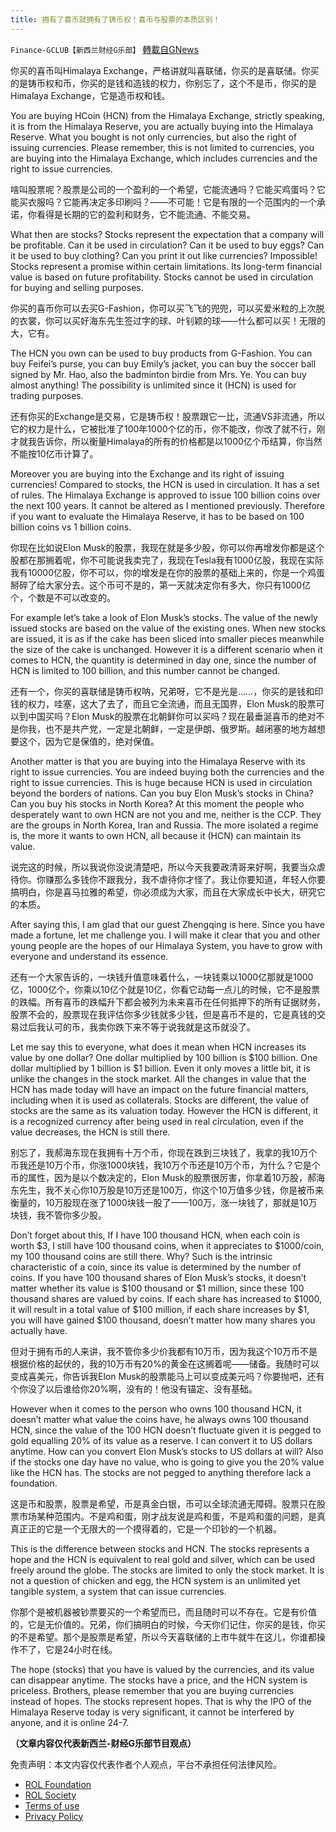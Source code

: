```yaml
---
title: 拥有了喜币就拥有了铸币权！喜币与股票的本质区别！
---
```

`Finance-GCLUB【新西兰财经G乐部】` [轉載自GNews](https://gnews.org/zh-hans/1642324/)

你买的喜币叫Himalaya Exchange，严格讲就叫喜联储，你买的是喜联储。你买的是铸币权和币，你买的是钱和造钱的权力，你别忘了，这个不是币，你买的是Himalaya Exchange，它是造币权和钱。

You are buying HCoin (HCN) from the Himalaya Exchange, strictly speaking, it is from the Himalaya Reserve, you are actually buying into the Himalaya Reserve. What you bought is not only currencies, but also the right of issuing currencies. Please remember, this is not limited to currencies, you are buying into the Himalaya Exchange, which includes currencies and the right to issue currencies.

啥叫股票呢？股票是公司的一个盈利的一个希望，它能流通吗？它能买鸡蛋吗？它能买衣服吗？它能再决定多印刷吗？——不可能！它是有限的一个范围内的一个承诺，你看得是长期的它的盈利和财务，它不能流通、不能交易。

What then are stocks? Stocks represent the expectation that a company will be profitable. Can it be used in circulation? Can it be used to buy eggs? Can it be used to buy clothing? Can you print it out like currencies? Impossible! Stocks represent a promise within certain limitations. Its long-term financial value is based on future profitability. Stocks cannot be used in circulation for buying and selling purposes.

你买的喜币你可以去买G-Fashion，你可以买飞飞的兜兜，可以买爱米粒的上次脱的衣裳，你可以买好海东先生签过字的球、叶钊颖的球——什么都可以买！无限的大，它有。

The HCN you own can be used to buy products from G-Fashion. You can buy Feifei’s purse, you can buy Emily’s jacket, you can buy the soccer ball signed by Mr. Hao, also the badminton birdie from Mrs. Ye. You can buy almost anything! The possibility is unlimited since it (HCN) is used for trading purposes.

还有你买的Exchange是交易，它是铸币权！股票跟它一比，流通VS非流通，所以它的权力是什么，它被批准了100年1000个亿的币，你不能改，你改了就不行，刚才就我告诉你，所以衡量Himalaya的所有的价格都是以1000亿个币结算，你当然不能按10亿币计算了。

Moreover you are buying into the Exchange and its right of issuing currencies! Compared to stocks, the HCN is used in circulation. It has a set of rules. The Himalaya Exchange is approved to issue 100 billion coins over the next 100 years. It cannot be altered as I mentioned previously. Therefore if you want to evaluate the Himalaya Reserve, it has to be based on 100 billion coins vs 1 billion coins.

你现在比如说Elon Musk的股票，我现在就是多少股，你可以你再增发你都是这个股都在那搁着呢，你不可能说我卖完了，我现在Tesla我有1000亿股，我现在实际我有10000亿股，你不可以，你的增发是在你的股票的基础上来的，你是一个鸡蛋掰碎了给大家分去。这个币可不是的，第一天就决定你有多大，你只有1000亿个，个数是不可以改变的。

For example let’s take a look of Elon Musk’s stocks. The value of the newly issued stocks are based on the value of the existing ones. When new stocks are issued, it is as if the cake has been sliced into smaller pieces meanwhile the size of the cake is unchanged. However it is a different scenario when it comes to HCN, the quantity is determined in day one, since the number of HCN is limited to 100 billion, and this number cannot be changed.

还有一个，你买的喜联储是铸币权呐，兄弟呀，它不是光是……，你买的是钱和印钱的权力，哇塞，这大了去了，而且它全流通，而且无国界，Elon Musk的股票可以到中国买吗？Elon Musk的股票在北朝鲜你可以买吗？现在最垂涎喜币的绝对不是你我，也不是共产党，一定是北朝鲜，一定是伊朗、俄罗斯。越闭塞的地方越想要这个，因为它是保值的，绝对保值。

Another matter is that you are buying into the Himalaya Reserve with its right to issue currencies. You are indeed buying both the currencies and the right to issue currencies. This is huge because HCN is used in circulation beyond the borders of nations. Can you buy Elon Musk’s stocks in China? Can you buy his stocks in North Korea? At this moment the people who desperately want to own HCN are not you and me, neither is the CCP. They are the groups in North Korea, Iran and Russia. The more isolated a regime is, the more it wants to own HCN, all because it (HCN) can maintain its value.
 
说完这的时候，所以我说你没说清楚吧，所以今天我要政清哥来好啊，我要当众虐待你。你赚那么多钱你不跟我分，我不虐待你才怪了。我让你要知道，年轻人你要搞明白，你是喜马拉雅的希望，你必须成为大家，而且在大家成长中长大，研究它的本质。

After saying this, I am glad that our guest Zhengqing is here. Since you have made a fortune, let me challenge you. I will make it clear that you and other young people are the hopes of our Himalaya System, you have to grow with everyone and understand its essence.

还有一个大家告诉的，一块钱升值意味着什么，一块钱乘以1000亿那就是1000亿，1000亿个，你乘以10亿个就是10亿，你看它动每一点儿的时候，它不是股票的跌幅。所有喜币的跌幅升下都会被列为未来喜币在任何抵押下的所有证据财务，股票不会的，股票现在我评估你多少钱就多少钱，但是喜币不是的，它是真钱的交易过后我认可的币，我卖你跌下来不等于说我就是这币就没了。

Let me say this to everyone, what does it mean when HCN increases its value by one dollar? One dollar multiplied by 100 billion is $100 billion. One dollar multiplied by 1 billion is $1 billion. Even it only moves a little bit, it is unlike the changes in the stock market. All the changes in value that the HCN has made today will have an impact on the future financial matters, including when it is used as collaterals. Stocks are different, the value of stocks are the same as its valuation today. However the HCN is different, it is a recognized currency after being used in real circulation, even if the value decreases, the HCN is still there.  

别忘了，我郝海东现在我拥有十万个币，你现在跌到三块钱了，我拿的我10万个币我还是10万个币，你涨1000块钱，我10万个币还是10万个币，为什么？它是个币的属性，因为是以个数决定的，Elon Musk的股票很厉害，你拿着10万股，郝海东先生，我不关心你10万股是10万还是100万，你这个10万值多少钱，你是被币来衡量的，10万股现在涨了1000块钱一股了——100万，涨一块钱了，那就是10万块钱，我不管你多少股。

Don’t forget about this, If I have 100 thousand HCN, when each coin is worth $3, I still have 100 thousand coins, when it appreciates to $1000/coin, my 100 thousand coins are still there. Why? Such is the intrinsic characteristic of a coin, since its value is determined by the number of coins.  If you have 100 thousand shares of Elon Musk’s stocks, it doesn’t matter whether its value is $100 thousand or $1 million, since these 100 thousand shares are valued by coins. If each share has increased to $1000, it will result in a total value of $100 million, if each share increases by $1, you will have gained $100 thousand, doesn’t matter how many shares you actually have.

但对于拥有币的人来讲，我不管你多少价我都有10万币，因为我这个10万币不是根据价格的起伏的，我的10万币有20%的黄金在这搁着呢——储备。我随时可以变成喜美元，你告诉我Elon Musk的股票能马上可以变成美元吗？你要抛吧，还有个你没了以后谁给你20%啊，没有的！他没有锚定、没有基础。

However when it comes to the person who owns 100 thousand HCN, it doesn’t matter what value the coins have, he always owns 100 thousand HCN, since the value of the 100 HCN doesn’t fluctuate given it is pegged to gold equalling 20% of its value as a reserve. I can convert it to US dollars anytime. How can you convert Elon Musk’s stocks to US dollars at will? Also if the stocks one day have no value, who is going to give you the 20% value like the HCN has. The stocks are not pegged to anything therefore lack a foundation.

这是币和股票，股票是希望，币是真金白银，币可以全球流通无障碍。股票只在股票市场某种范围内。不是鸡和蛋，刚才战友说是鸡和蛋，不是鸡和蛋的问题，是真真正正的它是一个无限大的一个摸得着的，它是一个印钞的一个机器。

This is the difference between stocks and HCN. The stocks represents a hope and the HCN is equivalent to real gold and silver, which can be used freely around the globe. The stocks are limited to only the stock market. It is not a question of chicken and egg, the HCN system is an unlimited yet tangible system, a system that can issue currencies.


你那个是被机器被钞票要买的一个希望而已，而且随时可以不存在。它是有价值的，它是无价值的。兄弟，你们搞明白的时候，今天你们记住，你买的是钱，你买的不是希望。那个是股票是希望，所以今天喜联储的上市牛就牛在这儿，你谁都操作不了，它是24小时在线。

The hope (stocks) that you have is valued by the currencies, and its value can disappear anytime. The stocks have a price, and the HCN system is priceless. Brothers, please remember that you are buying currencies instead of hopes. The stocks represent hopes. That is why the IPO of the Himalaya Reserve today is very significant, it cannot be interfered by anyone, and it is online 24-7.

**（文章内容仅代表新西兰-财经G乐部节目观点）**

 

免责声明：本文内容仅代表作者个人观点，平台不承担任何法律风险。

- [ROL Foundation](https://rolfoundation.org/)
- [ROL Society](https://rolsociety.org/)
- [Terms of use](https://gnews.org/terms-of-use-3/)
- [Privacy Policy](https://gnews.org/privacy-policy/)

